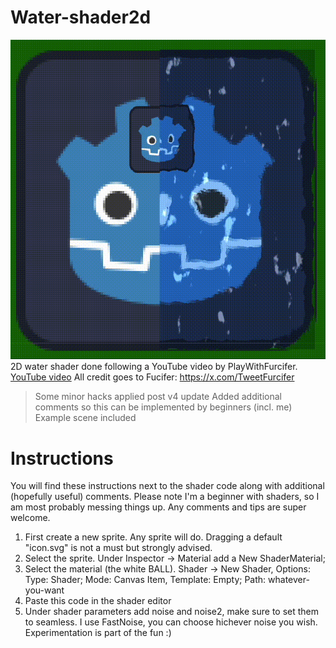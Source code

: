 # Water-shader2d
![Visual demo](water-shader2d.gif)
2D water shader done following a YouTube video by PlayWithFurcifer.
[YouTube video](https://www.youtube.com/watch?v=eU-F-xuEo7s)
All credit goes to Fucifer: https://x.com/TweetFurcifer

> Some minor hacks applied post v4 update
> Added additional comments so this can be implemented by beginners (incl. me)
> Example scene included

# Instructions
You will find these instructions next to the shader code along with additional (hopefully useful) comments.
Please note I'm a beginner with shaders, so I am most probably messing things up. Any comments and tips are super welcome.


1. First create a new sprite. Any sprite will do. Dragging a default "icon.svg" is
not a must but strongly advised.
2. Select the sprite. Under Inspector -> Material add a New ShaderMaterial;
3. Select the material (the white BALL). Shader -> New Shader, Options:
Type: Shader; Mode: Canvas Item, Template: Empty; Path: whatever-you-want
4. Paste this code in the shader editor
5. Under shader parameters add noise and noise2,
make sure to set them to seamless. I use FastNoise, you can choose hichever
noise you wish. Experimentation is part of the fun :)
